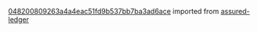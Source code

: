[048200809263a4a4eac51fd9b537bb7ba3ad6ace](https://github.com/insolar/assured-ledger/commit/048200809263a4a4eac51fd9b537bb7ba3ad6ace) imported from [assured-ledger](https://github.com/insolar/assured-ledger)
